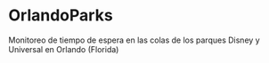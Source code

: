 # OrlandoParks
Monitoreo de tiempo de espera en las colas de los parques Disney y Universal en Orlando (Florida)

